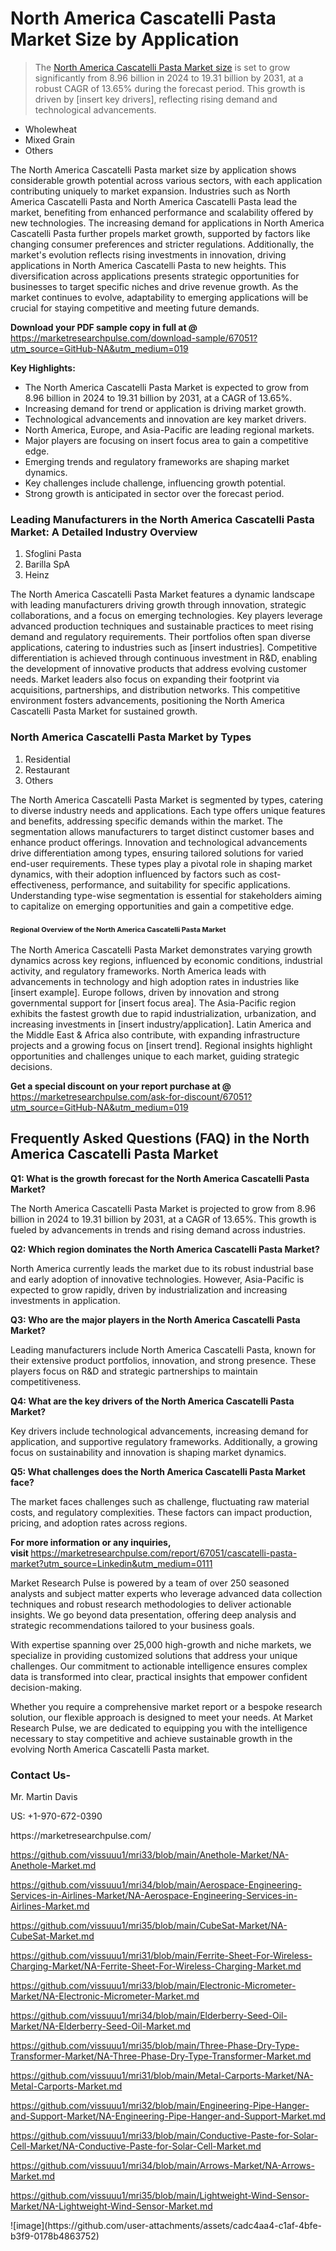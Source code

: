 <h1>North America Cascatelli Pasta Market&nbsp;Size by Application</h1><blockquote><p>The <a href="https://marketresearchpulse.com/download-sample/67051?utm_source=GitHub-NA&amp;utm_medium=019">North America Cascatelli Pasta Market size</a> is set to grow significantly from 8.96 billion in 2024 to 19.31 billion by 2031, at a robust CAGR of 13.65% during the forecast period. This growth is driven by [insert key drivers], reflecting rising demand and technological advancements.</p></blockquote><ul><li>Wholewheat<li> Mixed Grain<li> Others</li></ul><p>The North America Cascatelli Pasta market size by application shows considerable growth potential across various sectors, with each application contributing uniquely to market expansion. Industries such as North America Cascatelli Pasta and North America Cascatelli Pasta lead the market, benefiting from enhanced performance and scalability offered by new technologies. The increasing demand for applications in North America Cascatelli Pasta further propels market growth, supported by factors like changing consumer preferences and stricter regulations. Additionally, the market's evolution reflects rising investments in innovation, driving applications in North America Cascatelli Pasta to new heights. This diversification across applications presents strategic opportunities for businesses to target specific niches and drive revenue growth. As the market continues to evolve, adaptability to emerging applications will be crucial for staying competitive and meeting future demands.</p><p><strong>Download your PDF sample copy in full at @ </strong><a href="https://marketresearchpulse.com/download-sample/67051?utm_source=GitHub-NA&amp;utm_medium=019">https://marketresearchpulse.com/download-sample/67051?utm_source=GitHub-NA&amp;utm_medium=019</a></p><p><strong>Key Highlights: </strong></p><ul><li>The North America Cascatelli Pasta Market is expected to grow from 8.96 billion in 2024 to 19.31 billion by 2031, at a CAGR of 13.65%.</li><li>Increasing demand for trend or application is driving market growth.</li><li>Technological advancements and innovation are key market drivers.</li><li>North America, Europe, and Asia-Pacific are leading regional markets.</li><li>Major players are focusing on insert focus area to gain a competitive edge.</li><li>Emerging trends and regulatory frameworks are shaping market dynamics.</li><li>Key challenges include challenge, influencing growth potential.</li><li>Strong growth is anticipated in sector over the forecast period.</li></ul><h3>Leading Manufacturers in the North America Cascatelli Pasta Market: A Detailed Industry Overview</h3><ol><li>Sfoglini Pasta</li><li>Barilla SpA</li><li>Heinz</li></ol><div class="flex max-w-full flex-col flex-grow"><div class="min-h-8 text-message flex w-full flex-col items-end gap-2 whitespace-normal break-words [.text-message+&amp;]:mt-5" dir="auto" data-message-author-role="assistant" data-message-id="fd8432e4-4910-450d-b182-61b7bfb0a01f" data-message-model-slug="gpt-4o"><div class="flex w-full flex-col gap-1 empty:hidden first:pt-[3px]"><div class="markdown prose w-full break-words dark:prose-invert light"><p>The North America Cascatelli Pasta Market features a dynamic landscape with leading manufacturers driving growth through innovation, strategic collaborations, and a focus on emerging technologies. Key players leverage advanced production techniques and sustainable practices to meet rising demand and regulatory requirements. Their portfolios often span diverse applications, catering to industries such as [insert industries]. Competitive differentiation is achieved through continuous investment in R&amp;D, enabling the development of innovative products that address evolving customer needs. Market leaders also focus on expanding their footprint via acquisitions, partnerships, and distribution networks. This competitive environment fosters advancements, positioning the North America Cascatelli Pasta Market for sustained growth.</p></div></div></div></div><h3>North America Cascatelli Pasta Market by Types</h3><ol><li>Residential<li> Restaurant<li> Others</li></ol><div class="flex max-w-full flex-col flex-grow"><div class="min-h-8 text-message flex w-full flex-col items-end gap-2 whitespace-normal break-words [.text-message+&amp;]:mt-5" dir="auto" data-message-author-role="assistant" data-message-id="084470be-0bb7-4664-bddf-5156b4f41249" data-message-model-slug="gpt-4o-mini"><div class="flex w-full flex-col gap-1 empty:hidden first:pt-[3px]"><div class="markdown prose w-full break-words dark:prose-invert light"><p>The North America Cascatelli Pasta Market is segmented by types, catering to diverse industry needs and applications. Each type offers unique features and benefits, addressing specific demands within the market. The segmentation allows manufacturers to target distinct customer bases and enhance product offerings. Innovation and technological advancements drive differentiation among types, ensuring tailored solutions for varied end-user requirements. These types play a pivotal role in shaping market dynamics, with their adoption influenced by factors such as cost-effectiveness, performance, and suitability for specific applications. Understanding type-wise segmentation is essential for stakeholders aiming to capitalize on emerging opportunities and gain a competitive edge.</p></div></div></div></div><h3><span style="font-size: 11px;">Regional Overview of the North America Cascatelli Pasta Market</span></h3><div class="flex max-w-full flex-col flex-grow"><div class="min-h-8 text-message flex w-full flex-col items-end gap-2 whitespace-normal break-words [.text-message+&amp;]:mt-5" dir="auto" data-message-author-role="assistant" data-message-id="e9038762-ce64-4e30-91c9-9bd413514231" data-message-model-slug="gpt-4o-mini"><div class="flex w-full flex-col gap-1 empty:hidden first:pt-[3px]"><div class="markdown prose w-full break-words dark:prose-invert light"><p>The North America Cascatelli Pasta Market demonstrates varying growth dynamics across key regions, influenced by economic conditions, industrial activity, and regulatory frameworks. North America leads with advancements in technology and high adoption rates in industries like [insert example]. Europe follows, driven by innovation and strong governmental support for [insert focus area]. The Asia-Pacific region exhibits the fastest growth due to rapid industrialization, urbanization, and increasing investments in [insert industry/application]. Latin America and the Middle East &amp; Africa also contribute, with expanding infrastructure projects and a growing focus on [insert trend]. Regional insights highlight opportunities and challenges unique to each market, guiding strategic decisions.</p></div></div></div></div><p><strong>Get a special discount on your report purchase at @ </strong><a href="https://marketresearchpulse.com/ask-for-discount/67051?utm_source=GitHub-NA&amp;utm_medium=019">https://marketresearchpulse.com/ask-for-discount/67051?utm_source=GitHub-NA&amp;utm_medium=019</a></p><h2>Frequently Asked Questions (FAQ) in the North America Cascatelli Pasta Market</h2><p><strong>Q1: What is the growth forecast for the North America Cascatelli Pasta Market?</strong></p><p>The North America Cascatelli Pasta Market is projected to grow from 8.96 billion in 2024 to 19.31 billion by 2031, at a CAGR of 13.65%. This growth is fueled by advancements in trends and rising demand across industries.</p><p><strong>Q2: Which region dominates the North America Cascatelli Pasta Market?</strong></p><p>North America currently leads the market due to its robust industrial base and early adoption of innovative technologies. However, Asia-Pacific is expected to grow rapidly, driven by industrialization and increasing investments in application.</p><p><strong>Q3: Who are the major players in the North America Cascatelli Pasta Market?</strong></p><p>Leading manufacturers include North America Cascatelli Pasta, known for their extensive product portfolios, innovation, and strong presence. These players focus on R&amp;D and strategic partnerships to maintain competitiveness.</p><p><strong>Q4: What are the key drivers of the North America Cascatelli Pasta Market?</strong></p><p>Key drivers include technological advancements, increasing demand for application, and supportive regulatory frameworks. Additionally, a growing focus on sustainability and innovation is shaping market dynamics.</p><p><strong>Q5: What challenges does the North America Cascatelli Pasta Market face?</strong></p><p>The market faces challenges such as challenge, fluctuating raw material costs, and regulatory complexities. These factors can impact production, pricing, and adoption rates across regions.</p><p><strong>For more information or any inquiries, visit&nbsp;</strong><a href="https://marketresearchpulse.com/report/67051/cascatelli-pasta-market?utm_source=Linkedin&utm_medium=0111">https://marketresearchpulse.com/report/67051/cascatelli-pasta-market?utm_source=Linkedin&utm_medium=0111</a></p><p>Market Research Pulse is powered by a team of over 250 seasoned analysts and subject matter experts who leverage advanced data collection techniques and robust research methodologies to deliver actionable insights. We go beyond data presentation, offering deep analysis and strategic recommendations tailored to your business goals.</p><p>With expertise spanning over 25,000 high-growth and niche markets, we specialize in providing customized solutions that address your unique challenges. Our commitment to actionable intelligence ensures complex data is transformed into clear, practical insights that empower confident decision-making.</p><p>Whether you require a comprehensive market report or a bespoke research solution, our flexible approach is designed to meet your needs. At Market Research Pulse, we are dedicated to equipping you with the intelligence necessary to stay competitive and achieve sustainable growth in the evolving North America Cascatelli Pasta market.</p><h3><strong>Contact Us-</strong></h3><p>Mr. Martin Davis</p><p>US: +1-970-672-0390</p><p>https://marketresearchpulse.com/</p><p><a href="https://github.com/vissuuu1/mri33/blob/main/Anethole-Market/NA-Anethole-Market.md">https://github.com/vissuuu1/mri33/blob/main/Anethole-Market/NA-Anethole-Market.md</a></p><p><a href="https://github.com/vissuuu1/mri34/blob/main/Aerospace-Engineering-Services-in-Airlines-Market/NA-Aerospace-Engineering-Services-in-Airlines-Market.md">https://github.com/vissuuu1/mri34/blob/main/Aerospace-Engineering-Services-in-Airlines-Market/NA-Aerospace-Engineering-Services-in-Airlines-Market.md</a></p><p><a href="https://github.com/vissuuu1/mri35/blob/main/CubeSat-Market/NA-CubeSat-Market.md">https://github.com/vissuuu1/mri35/blob/main/CubeSat-Market/NA-CubeSat-Market.md</a></p><p><a href="https://github.com/vissuuu1/mri31/blob/main/Ferrite-Sheet-For-Wireless-Charging-Market/NA-Ferrite-Sheet-For-Wireless-Charging-Market.md">https://github.com/vissuuu1/mri31/blob/main/Ferrite-Sheet-For-Wireless-Charging-Market/NA-Ferrite-Sheet-For-Wireless-Charging-Market.md</a></p><p><a href="https://github.com/vissuuu1/mri33/blob/main/Electronic-Micrometer-Market/NA-Electronic-Micrometer-Market.md">https://github.com/vissuuu1/mri33/blob/main/Electronic-Micrometer-Market/NA-Electronic-Micrometer-Market.md</a></p><p><a href="https://github.com/vissuuu1/mri34/blob/main/Elderberry-Seed-Oil-Market/NA-Elderberry-Seed-Oil-Market.md">https://github.com/vissuuu1/mri34/blob/main/Elderberry-Seed-Oil-Market/NA-Elderberry-Seed-Oil-Market.md</a></p><p><a href="https://github.com/vissuuu1/mri35/blob/main/Three-Phase-Dry-Type-Transformer-Market/NA-Three-Phase-Dry-Type-Transformer-Market.md">https://github.com/vissuuu1/mri35/blob/main/Three-Phase-Dry-Type-Transformer-Market/NA-Three-Phase-Dry-Type-Transformer-Market.md</a></p><p><a href="https://github.com/vissuuu1/mri31/blob/main/Metal-Carports-Market/NA-Metal-Carports-Market.md">https://github.com/vissuuu1/mri31/blob/main/Metal-Carports-Market/NA-Metal-Carports-Market.md</a></p><p><a href="https://github.com/vissuuu1/mri32/blob/main/Engineering-Pipe-Hanger-and-Support-Market/NA-Engineering-Pipe-Hanger-and-Support-Market.md">https://github.com/vissuuu1/mri32/blob/main/Engineering-Pipe-Hanger-and-Support-Market/NA-Engineering-Pipe-Hanger-and-Support-Market.md</a></p><p><a href="https://github.com/vissuuu1/mri33/blob/main/Conductive-Paste-for-Solar-Cell-Market/NA-Conductive-Paste-for-Solar-Cell-Market.md">https://github.com/vissuuu1/mri33/blob/main/Conductive-Paste-for-Solar-Cell-Market/NA-Conductive-Paste-for-Solar-Cell-Market.md</a></p><p><a href="https://github.com/vissuuu1/mri34/blob/main/Arrows-Market/NA-Arrows-Market.md">https://github.com/vissuuu1/mri34/blob/main/Arrows-Market/NA-Arrows-Market.md</a></p><p><a href="https://github.com/vissuuu1/mri35/blob/main/Lightweight-Wind-Sensor-Market/NA-Lightweight-Wind-Sensor-Market.md">https://github.com/vissuuu1/mri35/blob/main/Lightweight-Wind-Sensor-Market/NA-Lightweight-Wind-Sensor-Market.md</a></p>
![image](https://github.com/user-attachments/assets/cadc4aa4-c1af-4bfe-b3f9-0178b4863752)
